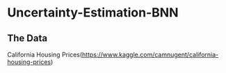 # Uncertainty-Estimation-BNN
## The Data
California Housing Prices(https://www.kaggle.com/camnugent/california-housing-prices)
